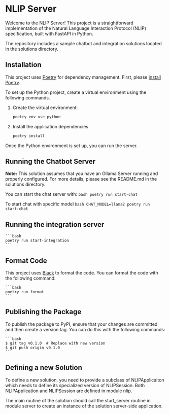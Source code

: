 # NLIP Server  

Welcome to the NLIP Server! This project is a straightforward implementation of the Natural Language Interaction Protocol (NLIP) specification, built with FastAPI in Python.

The repository includes a sample chatbot and integration solutions located in the solutions directory.


## Installation

This project uses [Poetry](https://python-poetry.org/docs/) for dependency management. First, please [install Poetry](https://python-poetry.org/docs/#installation).

To set up the Python project, create a virtual environment using the following commands.

1. Create the virtual environment:
    ```bash
    poetry env use python
    ```
  
2. Install the application dependencies
    ```bash
    poetry install
    ```

Once the Python environment is set up, you can run the server.

## Running the Chatbot Server
**Note:** This solution assumes that you have an Ollama Server running and properly configured. For more details, please see the README.md in the solutions directory.

You can start the chat server with:
    ```bash
    poetry run start-chat
    ```

To start chat with specific model
    ```bash
    CHAT_MODEL=llama2 poetry run start-chat
    ```

## Running the integration server 
    ```bash
    poetry run start-integration
    ```

## Format Code

This project uses [Black](https://black.readthedocs.io/en/stable/) to format the code. You can format the code with the following command:

    ```bash
    poetry run format
    ```

## Publishing the Package

To publish the package to PyPI, ensure that your changes are committed and then create a version tag. You can do this with the following commands:

    ```bash
    $ git tag v0.1.0  # Replace with new version
    $ git push origin v0.1.0
    ```

## Defining a new Solution 
To define a new solution, you need to provide a subclass of NLIPApplicaiton which needs to define its specialized version of NLIPSession. Both NLIPApplication and NLIPSession are defined in module nlip. 

The main routine of the solution should call the start_server routine in module server to create an instance of the solution server-side application. 


